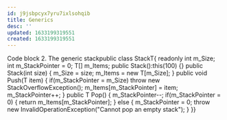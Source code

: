 ```yaml
---
id: j9jsbpcyx7yru7ixlsohqib
title: Generics
desc: ''
updated: 1633199319551
created: 1633199319551
---
```


Code block 2. The generic stackpublic class StackT{ readonly int m_Size; int m_StackPointer = 0; T[] m_Items; public Stack():this(100) {} public Stack(int size) { m_Size = size; m_Items = new T[m_Size]; } public void Push(T item) { if(m_StackPointer = m_Size) throw new StackOverflowException(); m_Items[m_StackPointer] = item; m_StackPointer++; } public T Pop() { m_StackPointer--; if(m_StackPointer = 0) { return m_Items[m_StackPointer]; } else { m_StackPointer = 0; throw new InvalidOperationException("Cannot pop an empty stack"); } }}
